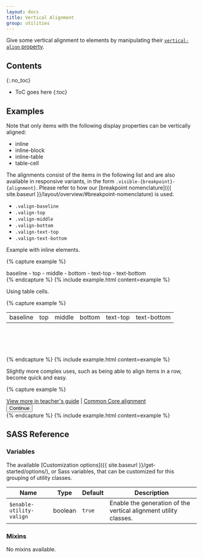 ```yaml
---
layout: docs
title: Vertical Alignment
group: utilities
---
```


Give some vertical alignment to elements by manipulating their [`vertical-align` property](https://developer.mozilla.org/en-US/docs/Web/CSS/vertical-align).

## Contents
{:.no_toc}

* ToC goes here
{:toc}

## Examples

Note that only items with the following display properties can be vertically aligned:
- inline
- inline-block
- inline-table
- table-cell

The alignments consist of the items in the following list and are also available in responsive variants, in the form `.visible-{breakpoint}-{alignment}`. Please refer to how our [breakpoint nomenclature]({{ site.baseurl }}/layout/overview/#breakpoint-nomenclature) is used.
- `.valign-baseline`
- `.valign-top`
- `.valign-middle`
- `.valign-bottom`
- `.valign-text-top`
- `.valign-text-bottom`

Example with inline elements.

{% capture example %}
<div class="bg-gray-50">
    <span class="bg-cyan-100 valign-baseline">baseline</span>
    -
    <span class="bg-cyan-100 valign-top">top</span>
    -
    <span class="bg-cyan-100 valign-middle">middle</span>
    -
    <span class="bg-cyan-100 valign-bottom">bottom</span>
    -
    <span class="bg-cyan-100 valign-text-top">text-top</span>
    -
    <span class="bg-cyan-100 valign-text-bottom">text-bottom</span>
</div>
{% endcapture %}
{% include example.html content=example %}

Using table cells.

{% capture example %}
<table class="table table-bordered" style="height: 100px;">
    <tbody>
    <tr>
        <td class="valign-baseline">baseline</td>
        <td class="valign-top">top</td>
        <td class="valign-middle">middle</td>
        <td class="valign-bottom">bottom</td>
        <td class="valign-text-top">text-top</td>
        <td class="valign-text-bottom">text-bottom</td>
    </tr>
    </tbody>
</table>
{% endcapture %}
{% include example.html content=example %}

Slightly more complex uses, such as being able to align items in a row, become quick and easy.

{% capture example %}
<div class="bg-gray-50 w-100 d-table">
    <div class="d-table-cell valign-bottom">
        <a href="#">View more in teacher's guide</a> |
        <a href="#">Common Core alignment</a>
    </div>
    <div class="d-table-cell valign-bottom text-end">
        <button type="button" class="btn btn-primary btn-lg">Continue</button>
    </div>
</div>
{% endcapture %}
{% include example.html content=example %}

## SASS Reference

### Variables

The available [Customization options]({{ site.baseurl }}/get-started/options/), or Sass variables, that can be customized for this grouping of utility classes.

<div class="table-scroll">
    <table class="table table-bordered table-striped">
        <thead>
            <tr>
                <th style="width: 100px;">Name</th>
                <th style="width: 50px;">Type</th>
                <th style="width: 50px;">Default</th>
                <th>Description</th>
            </tr>
        </thead>
        <tbody>
            <tr>
                <td><code>$enable-utility-valign</code></td>
                <td>boolean</td>
                <td><code>true</code></td>
                <td>
                    Enable the generation of the vertical alignment utility classes.
                </td>
            </tr>
        </tbody>
    </table>
</div>

### Mixins

No mixins available.
